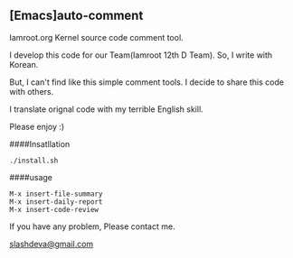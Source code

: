 ## [Emacs]auto-comment
Iamroot.org Kernel source code comment tool.

I develop this code for our Team(Iamroot 12th D Team).
So, I write with Korean.

But, I can't find like this simple comment tools. I decide to share this code with others.

I translate orignal code with my terrible English skill.

Please enjoy :)

####Insatllation
```
./install.sh
```

####usage
``` 
M-x insert-file-summary
M-x insert-daily-report
M-x insert-code-review
```

If you have any problem, Please contact me.

slashdeva@gmail.com

